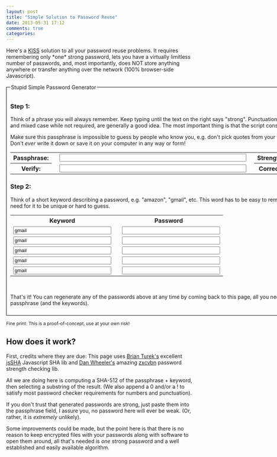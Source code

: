```yaml
---
layout: post
title: "Simple Solution to Password Reuse"
date: 2013-05-31 17:12
comments: true
categories:
---
```


<p>
Here's a <a href="http://en.wikipedia.org/wiki/KISS_principle">KISS</a> solution to all your password reuse
problems. It requires remembering only *one* strong password, lets you
have a virtually limitless number of passwords, and, most importantly,
does NOT store anything anywhere or transfer anything over the
network (100% browser-side Javascript).
</p>

<script type="text/javascript" src="/javascripts/sha.js"></script>
<script type="text/javascript" src="/javascripts/zxcvbn-async.js"></script>
<script type="text/javascript">
function calc_pw(n) {
  try {
    var pw_phrase = document.getElementById("pw_phrase");
    var keyword = document.getElementById("keyword"+n);
    var pw = document.getElementById("pw"+n);
    var strength = document.getElementById("strength");
    var hmacObj = new jsSHA(pw_phrase.value, "TEXT");
    pw.value = hmacObj.getHMAC(keyword.value, "TEXT", "SHA-512", "B64").substring(5,15);
    if (pw.value.search('!') === -1) pw.value = pw.value + '!'
    if (pw.value.search(/[0-9]/) === -1) pw.value = pw.value + '0'
  } catch(e) {
    pw.value = "ERROR: " + e;
  }
}
function pw_strength() {
    var pw_phrase = document.getElementById("pw_phrase");
    var score = zxcvbn(pw_phrase.value).score;
    if (score == '0') {strength.value = 'Very Weak'; strength.style.color = 'red'; }
    else if (score == '1') {strength.value = 'Weak'; strength.style.color = 'red'; }
    else if (score == '2') {strength.value = 'So so'; strength.style.color = 'orange'; }
    else if (score == '3') {strength.value = 'Okay'; strength.style.color = 'blue'; }
    else if (score == '4') {strength.value = 'Strong'; strength.style.color = 'green'; }
    else strength.value = '';
}
function check_pw2_same() {
  var pw_phrase = document.getElementById("pw_phrase");
  var pw_phrase2 = document.getElementById("pw_phrase2");
  var pw_same = document.getElementById("pw_same");
  if (pw_phrase.value === pw_phrase2.value)
    pw_same.value = 'Correct';
  else
    pw_same.value = 'Incorrect';
}
function clear_all() {
  document.getElementById("pw_phrase").value = '';
  document.getElementById("pw_phrase2").value = '';
  document.getElementById("strength").value = '';
  document.getElementById("pw_same").value = '';
  document.getElementById("keyword1").value = 'amazon';
  document.getElementById("keyword2").value = 'gmail';
  document.getElementById("keyword3").value = 'yahoo';
  document.getElementById("keyword4").value = 'foo';
  document.getElementById("keyword5").value = 'bar';
  document.getElementById("pw1").value = '';
  document.getElementById("pw2").value = '';
  document.getElementById("pw3").value = '';
  document.getElementById("pw4").value = '';
  document.getElementById("pw5").value = '';
}
</script>

<form action="#" method="get">
<fieldset style="margin: 3px 0px; border: 1px solid #000000; padding: 10px;">
<legend>Stupid Simple Password Generator</legend>
<h3>Step 1:</h3>
<p>
Think of a phrase you will always remember. Keep typing until the text
on the right says "strong". Punctuation, spaces, unusual words and
mixed case while not required, are generally a good idea. The most
important thing is that the script considers it <span style="color: green; font-weight: bold;">strong</span>.
</p>

<p> Make sure this passphrase is impossible to guess by people who
know you, e.g. don't pick quotes from your favorite song or
movie. Don't <em>ever</em> write it down or save it on your computer in any way or form!
<table border="0">
<tr><th>Passphrase: </th><td><input type="password" size="60" name="pw_phrase" id="pw_phrase" style="margin-right: 1em; margin-left: 1em;" onkeyup="pw_strength()" />
<th>Strength: </th><td><input tpye="text" size="10" name="strength" id="strength" style="font-weight: bold; margin-left: 1em;" readonly/></td></tr>
<tr><th>Verify: </th><td><input type="password" size="60" name="pw_phrase2" id="pw_phrase2" style="margin-right: 1em; margin-left: 1em;" onkeyup="check_pw2_same()" />
<th>Correct: </th><td><input tpye="text" size="10" name="pw_same" id="pw_same" style="font-weight: bold; margin-left: 1em;" readonly/></td></tr>
</table>
</p>

<h3>Step 2:</h3>
<p> Think of a short keyword describing a password, e.g. "amazon",
"gmail", etc. This word has to be easy to remember and there is no need for
it to be unique or hard to guess.</p>

<table border="0">
<tr><th>Keyword</th><th>Password</th></tr>
<tr><td><input type="text" size="30" name="keyword1" id="keyword1" value="gmail" onkeyup="calc_pw(1)" /></td><td><input type="text" size="30" name="pw1" id="pw1" style="margin-left: 1em;" readonly /></td></tr>
<tr><td><input type="text" size="30" name="keyword2" id="keyword2" value="gmail" onkeyup="calc_pw(2)" /></td><td><input type="text" size="30" name="pw2" id="pw2" style="margin-left: 1em;" readonly /></td></tr>
<tr><td><input type="text" size="30" name="keyword3" id="keyword3" value="gmail" onkeyup="calc_pw(3)" /></td><td><input type="text" size="30" name="pw3" id="pw3" style="margin-left: 1em;" readonly /></td></tr>
<tr><td><input type="text" size="30" name="keyword4" id="keyword4" value="gmail" onkeyup="calc_pw(4)" /></td><td><input type="text" size="30" name="pw4" id="pw4" style="margin-left: 1em;" readonly /></td></tr>
<tr><td><input type="text" size="30" name="keyword5" id="keyword5" value="gmail" onkeyup="calc_pw(5)" /></td><td><input type="text" size="30" name="pw5" id="pw5" style="margin-left: 1em;" readonly /></td></tr>
</table>
<br>
<p>That's it! You can regenerate any of the passwords above at any time by coming back to this page, all you need to know is the passphrase (and the keywords).</p>


</fieldset>
</form>
<span style="font-size: 12px">Fine print: This is a proof-of-concept, use at your own risk!</span>
<body onload="clear_all()"></body>


<h2>How does it work?</h2>

First, credits where they are due: This page uses <a href="https://github.com/Caligatio/">Brian Turek's</a>
excellent <a href="https://github.com/Caligatio/jsSHA">jsSHA</a> Javascript SHA lib and
<a href="https://github.com/lowe">Dan Wheeler's</a> amazing <a href="https://github.com/lowe/zxcvbn">zxcvbn</a>
password strength checking lib.

All we are doing here is computing a SHA-512 of the passphrase +
keyword, then selecting a substring of the result. (We also append a 0
and/or a ! to satisfy most password checker requirements for numbers
and punctuation).

If you don't trust that generated passwords are strong, just paste
them into the passphrase field, I assure you, no password here will
ever be weak. (Or, rather, it is <em>extremely</em> unlikely).

Some improvements could be made, but the point here is that there is
no reason to keep encrypted files with your passwords along with
software to open them around, all that's needed is <em>one</em> strong
password and a well established and easily available algorithm.
